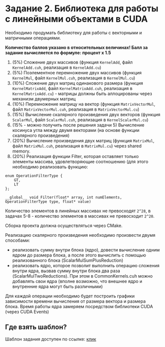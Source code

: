 # Задание 2. Библиотека для работы с линейными объектами в CUDA

Необходимо продумать библиотеку для работы с векторными и матричными операциями.

**Количество баллов указано в относительных величинах! Балл за задание вычисляется по формуле: процент x 1.5**

1. (5%) Сложение двух массивов (функция `KernelAdd`, файл `KernelAdd.cuh`, реализация в `KernelAdd.cu`)
2. (5%) Поэлементное перемножение двух массивов (функция `KernelMul`, файл `KernelMul.cuh`, реализация в `KernelMul.cu`)
3. (10%) Сложение двух матриц одинакового размера (функция `KernelMatrixAdd`, файл `KernelMatrixAdd.cuh`, реализация в `KernelMatrixAdd.cu`) - матрицы должны быть аллоцированы через механизм двумерных матриц
4. (10%) Перемножение матрицу на вектор (функция `MatrixVectorMul`, файл `MatrixVectorMul.cuh`, реализация в `MatrixVectorMul.cu`)
5. (15%) Вычисление скалярного произведения двух векторов (функция `ScalarMul`, файл `ScalarMul.cuh`, реализация в `KernelScalarMul.cu`)
6. (15% - можно получить после решения задачи 5) Вычисление косинуса угла между двумя векторами (на основе функции скалярного произведения)
7. (20%) Вычисление произведения двух матриц (функция `MatrixMul`, файл `MatrixMul.cuh`, реализация в `MatrixMul.cu`) через shared memory.
8. (20%) Реализация функции Filter, которая оставляет только элементы массива, удовлетворяющие соотношению (для этого необходимо реализовать функцию:

```
enum OperationFilterType {
    GT,
    LT
};

__global__ void Filter(float* array, int numElements, OperationFilterType type, float* value)
```
Количество элементов в линейных массивах не превосходят `2^28`, в задачах 5-8 - количество элементов в массивах не превосходит `2^20`.

Сборка проекта должна осуществляться через CMake.

Реализацию скалярного произведения необходимо произвести двумя способами:
* реализовать сумму внутри блока (ядро), довести вычисление одним ядром до размера блока, а после этого вычислить с помощью реализованного блока (ScalarMulSumPlusReduction) 
* реализовать ядро, которое позволит выполнить операцию сложения внутри ядра, вызвав сумму внутри блока два раза (ScalarMulTwoReductions). При этом в CommonKernels.cuh можно добавлять свои ядра (вполне возможно, что внешнее ядро и внутренние ядра могут быть различными)

Для каждой операции необходимо будет построить графики зависимости времени вычисления от размера вектора и размера блока. Время работы ядра замеряем посредством библиотеки CUDA (через CUDA Events)


## Где взять шаблон?

Шаблон задания доступен по ссылке: [клик](templates/task2_cuda)
